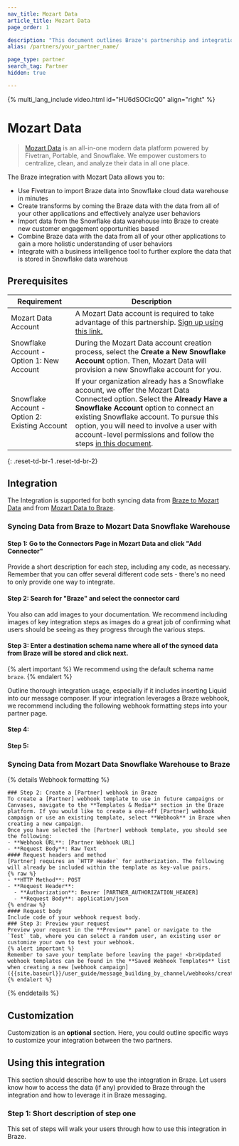 ```yaml
---
nav_title: Mozart Data
article_title: Mozart Data
page_order: 1

description: "This document outlines Braze's partnership and integration steps with Mozart Data, an all-in-one modern data platform."
alias: /partners/your_partner_name/

page_type: partner
search_tag: Partner
hidden: true

---
```

{% multi_lang_include video.html id="HU6dSOClcQ0" align="right" %}

# Mozart Data

> [Mozart Data](https://mozartdata.com/) is an all-in-one modern data platform powered by Fivetran, Portable, and Snowflake. We empower customers to centralize, clean, and analyze their data in all one place.


The Braze integration with Mozart Data allows you to:
- Use Fivetran to import Braze data into Snowflake cloud data warehouse in minutes
- Create transforms by coming the Braze data with the data from all of your other applications and effectively analyze user behaviors
- Import data from the Snowflake data warehouse into Braze to create new customer engagement opportunities based
- Combine Braze data with the data from all of your other applications to gain a more holistic understanding of user behaviors
- Integrate with a business intelligence tool to further explore the data that is stored in Snowflake data warehous

## Prerequisites

| Requirement | Description |
| ----------- | ----------- |
| Mozart Data Account | A Mozart Data account is required to take advantage of this partnership. [Sign up using this link.](https://app.mozartdata.com/signup)|
| Snowflake Account - Option 1: New Account | During the Mozart Data account creation process, select the **Create a New Snowflake Account** option. Then, Mozart Data will provision a new Snowflake account for you. |
| Snowflake Account - Option 2: Existing Account | If your organization already has a Snowflake account, we offer the Mozart Data Connected option. Select the **Already Have a Snowflake Account** option to connect an existing Snowflake account. To pursue this option, you will need to involve a user with account-level permissions and follow the steps [in this document](https://help.mozartdata.com/docs/setting-up-data-warehouse#existingsnowflakeaccount). |
{: .reset-td-br-1 .reset-td-br-2}

## Integration

The Integration is supported for both syncing data from [Braze to Mozart Data](#syncing-data-from-braze-to-mozart-data) and from [Mozart Data to Braze](#syncing-data-from-mozart-data-to-braze).

### Syncing Data from Braze to Mozart Data Snowflake Warehouse

#### Step 1: Go to the Connectors Page in Mozart Data and click "Add Connector"

Provide a short description for each step, including any code, as necessary. Remember that you can offer several different code sets - there's no need to only provide one way to integrate.

#### Step 2: Search for "Braze" and select the connector card

You also can add images to your documentation. We recommend including images of key integration steps as images do a great job of confirming what users should be seeing as they progress through the various steps.

#### Step 3: Enter a destination schema name where all of the synced data from Braze will be stored and click next.

{% alert important %} 
We recommend using the default schema name `braze`.
{% endalert %}

Outline thorough integration usage, especially if it includes inserting Liquid into our message composer. If your integration leverages a Braze webhook, we recommend including the following webhook formatting steps into your partner page.

#### Step 4: 

#### Step 5: 


### Syncing Data from Mozart Data Snowflake Warehouse to Braze

{% details Webhook formatting %}
```
### Step 2: Create a [Partner] webhook in Braze
To create a [Partner] webhook template to use in future campaigns or Canvases, navigate to the **Templates & Media** section in the Braze platform. If you would like to create a one-off [Partner] webhook campaign or use an existing template, select **Webhook** in Braze when creating a new campaign.
Once you have selected the [Partner] webhook template, you should see the following:
- **Webhook URL**: [Partner Webhook URL]
- **Request Body**: Raw Text
#### Request headers and method
[Partner] requires an `HTTP Header` for authorization. The following will already be included within the template as key-value pairs.
{% raw %}
- **HTTP Method**: POST
- **Request Header**:
  - **Authorization**: Bearer [PARTNER_AUTHORIZATION_HEADER]
  - **Request Body**: application/json
{% endraw %}
#### Request body
Include code of your webhook request body. 
### Step 3: Preview your request
Preview your request in the **Preview** panel or navigate to the `Test` tab, where you can select a random user, an existing user or customize your own to test your webhook.
{% alert important %}
Remember to save your template before leaving the page! <br>Updated webhook templates can be found in the **Saved Webhook Templates** list when creating a new [webhook campaign]({{site.baseurl}}/user_guide/message_building_by_channel/webhooks/creating_a_webhook/). 
{% endalert %}
```
{% enddetails %}

## Customization

Customization is an **optional** section. Here, you could outline specific ways to customize your integration between the two partners.

## Using this integration

This section should describe how to use the integration in Braze. Let users know how to access the data (if any) provided to Braze through the integration and how to leverage it in Braze messaging.

### Step 1: Short description of step one 

This set of steps will walk your users through how to use this integration in Braze.

[1]: {{site.baseurl}}/developer_guide/rest_api/basics/#endpoints
